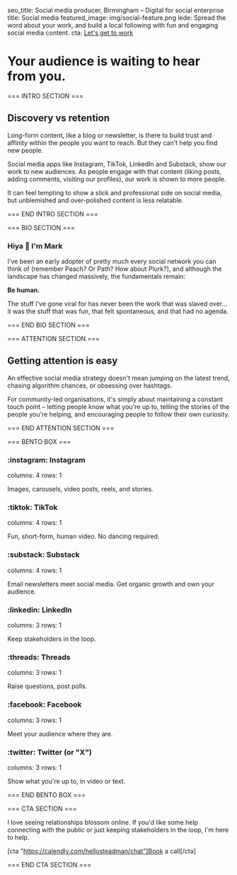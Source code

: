seo_title: Social media producer, Birmingham – Digital for social enterprise
title: Social media
featured_image: img/social-feature.png
lede: Spread the word about your work, and build a local following with fun and engaging social media content.
cta: [Let's get to work](https://calendly.com/hellosteadman/chat)

# Your audience is waiting to hear from you.

=== INTRO SECTION ===

## Discovery vs retention

Long-form content, like a blog or newsletter, is there to build trust and affinity within the people you want to reach. But they can't help you find new people.

Social media apps like Instagram, TikTok, LinkedIn and Substack, show our work to new audiences. As people engage with that content (liking posts, adding comments, visiting our profiles), our work is shown to more people.

It can feel tempting to show a slick and professional side on social media, but unblemished and over-polished content is less relatable.

=== END INTRO SECTION ===

=== BIO SECTION ===

### Hiya 👋 I'm Mark

I've been an early adopter of pretty much every social network you can think of (remember Peach? Or Path? How about Plurk?), and although the landscape has changed massively, the fundamentals remain:

**Be human.**

The stuff I've gone viral for has never been the work that was slaved over... it was the stuff that was fun, that felt spontaneous, and that had no agenda.

=== END BIO SECTION ===

=== ATTENTION SECTION ===

## Getting attention is easy

An effective social media strategy doesn't mean jumping on the latest trend, chasing algorithm chances, or obsessing over hashtags.

For community-led organisations, it's simply about maintaining a constant touch point – letting people know what you're up to, telling the stories of the people you're helping, and encouraging people to follow their own curiosity.

=== END ATTENTION SECTION ===

=== BENTO BOX ===

### :instagram: Instagram

columns: 4
rows: 1

Images, carousels, video posts, reels, and stories.

### :tiktok: TikTok

columns: 4
rows: 1

Fun, short-form, human video. No dancing required.

### :substack: Substack

columns: 4
rows: 1

Email newsletters meet social media. Get organic growth and own your audience.

### :linkedin: LinkedIn

columns: 3
rows: 1

Keep stakeholders in the loop.

### :threads: Threads

columns: 3
rows: 1

Raise questions, post polls.

### :facebook: Facebook

columns: 3
rows: 1

Meet your audience where they are.

### :twitter: Twitter (or "X")

columns: 3
rows: 1

Show what you're up to, in video or text.

=== END BENTO BOX ===

=== CTA SECTION ===

I love seeing relationships blossom online. If you'd like some help connecting with the public or just keeping stakeholders in the loop, I'm here to help.

[cta "https://calendly.com/hellosteadman/chat"]Book a call[/cta]

=== END CTA SECTION ===
